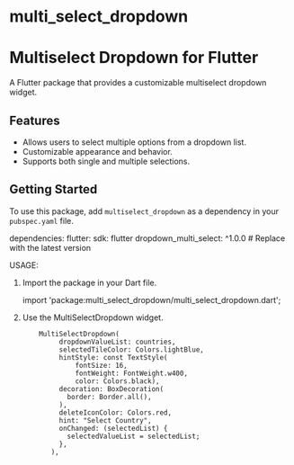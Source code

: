 # multi_select_dropdown
# Multiselect Dropdown for Flutter

A Flutter package that provides a customizable multiselect dropdown widget.


## Features

- Allows users to select multiple options from a dropdown list.
- Customizable appearance and behavior.
- Supports both single and multiple selections.

## Getting Started

To use this package, add `multiselect_dropdown` as a dependency in your `pubspec.yaml` file.

dependencies:
  flutter:
    sdk: flutter
    dropdown_multi_select: ^1.0.0 # Replace with the latest version

USAGE:

1. Import the package in your Dart file.

    import 'package:multi_select_dropdown/multi_select_dropdown.dart';

2. Use the MultiSelectDropdown widget.

           MultiSelectDropdown(
                dropdownValueList: countries,
                selectedTileColor: Colors.lightBlue,
                hintStyle: const TextStyle(
                    fontSize: 16,
                    fontWeight: FontWeight.w400,
                    color: Colors.black),
                decoration: BoxDecoration(
                  border: Border.all(),
                ),
                deleteIconColor: Colors.red,
                hint: "Select Country",
                onChanged: (selectedList) {
                  selectedValueList = selectedList;
                },
              ),

   

